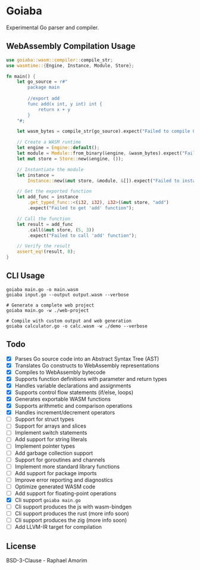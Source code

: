 # Goiaba

Experimental Go parser and compiler.

## WebAssembly Compilation Usage

```rust
use goiaba::wasm::compiler::compile_str;
use wasmtime::{Engine, Instance, Module, Store};

fn main() {
    let go_source = r#"
        package main
        
        //export add
        func add(x int, y int) int {
            return x + y
        }
    "#;

    let wasm_bytes = compile_str(go_source).expect("Failed to compile Go to WASM");

    // Create a WASM runtime
    let engine = Engine::default();
    let module = Module::from_binary(&engine, &wasm_bytes).expect("Failed to load WASM module");
    let mut store = Store::new(&engine, ());

    // Instantiate the module
    let instance =
        Instance::new(&mut store, &module, &[]).expect("Failed to instantiate module");

    // Get the exported function
    let add_func = instance
        .get_typed_func::<(i32, i32), i32>(&mut store, "add")
        .expect("Failed to get 'add' function");

    // Call the function
    let result = add_func
        .call(&mut store, (5, 3))
        .expect("Failed to call 'add' function");

    // Verify the result
    assert_eq!(result, 8);
}
```

## CLI Usage

```cli
goiaba main.go -o main.wasm
goiaba input.go --output output.wasm --verbose

# Generate a complete web project
goiaba main.go -w ./web-project

# Compile with custom output and web generation  
goiaba calculator.go -o calc.wasm -w ./demo --verbose
```

## Todo

- [x] Parses Go source code into an Abstract Syntax Tree (AST)
- [x] Translates Go constructs to WebAssembly representations
- [x] Compiles to WebAssembly bytecode
- [x] Supports function definitions with parameter and return types
- [x] Handles variable declarations and assignments
- [x] Supports control flow statements (if/else, loops)
- [x] Generates exportable WASM functions
- [x] Supports arithmetic and comparison operations
- [x] Handles increment/decrement operators
- [ ] Support for struct types
- [ ] Support for arrays and slices
- [ ] Implement switch statements
- [ ] Add support for string literals
- [ ] Implement pointer types
- [ ] Add garbage collection support
- [ ] Support for goroutines and channels
- [ ] Implement more standard library functions
- [ ] Add support for package imports
- [ ] Improve error reporting and diagnostics
- [ ] Optimize generated WASM code
- [ ] Add support for floating-point operations
- [x] Cli support `goiaba main.go`
- [ ] Cli support produces the js with wasm-bindgen
- [ ] Cli support produces the rust (more info soon)
- [ ] Cli support produces the zig (more info soon)
- [ ] Add LLVM-IR target for compilation

## License

BSD-3-Clause - Raphael Amorim